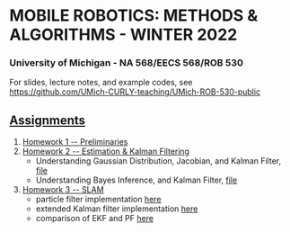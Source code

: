 # MOBILE ROBOTICS: METHODS & ALGORITHMS - WINTER 2022
### University of Michigan - NA 568/EECS 568/ROB 530

For slides, lecture notes, and example codes, see https://github.com/UMich-CURLY-teaching/UMich-ROB-530-public 

## [Assignments](https://github.com/UMich-CURLY-teaching/UMich-ROB-530-public/tree/main/homework)

1. [Homework 1 -- Preliminaries](https://github.com/UMich-CURLY-teaching/UMich-ROB-530-public/tree/main/homework/homework-01)
2. [Homework 2 -- Estimation & Kalman Filtering](https://github.com/UMich-CURLY-teaching/UMich-ROB-530-public/tree/main/homework/homework-02)
    - Understanding Gaussian Distribution, Jacobian, and Kalman Filter, [file](homework-02/hw2-code/task4_python.ipynb)
    - Understanding Bayes Inference, and Kalman Filter, [file](homework-02/hw2-code/task5_python.ipynb)
3. [Homework 3 -- SLAM](https://github.com/UMich-CURLY-teaching/UMich-ROB-530-public/tree/main/homework/homework-03)
    - particle filter implementation [here](homework-03/PF.ipynb)
    - extended Kalman filter implementation [here](homework-03/EKF.ipynb)
    - comparison of EKF and PF [here](homework-03/compare_ekf_vs_pf.ipynb)